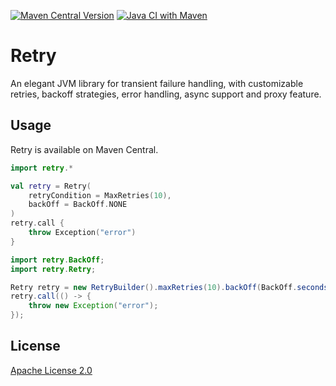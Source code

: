[![Maven Central Version](https://img.shields.io/maven-central/v/com.github.marks-yag/retry)](https://maven-badges.herokuapp.com/maven-central/com.github.marks-yag/retry)
[![Java CI with Maven](https://github.com/marks-yag/retry/actions/workflows/maven.yml/badge.svg)](https://github.com/marks-yag/retry/actions/workflows/maven.yml)
# Retry
An elegant JVM library for transient failure handling, with customizable retries, backoff strategies, error handling, async support and proxy feature.

## Usage
Retry is available on Maven Central.

```kotlin
import retry.*

val retry = Retry(
    retryCondition = MaxRetries(10),
    backOff = BackOff.NONE
)
retry.call {
    throw Exception("error")
}
```

```java
import retry.BackOff;
import retry.Retry;

Retry retry = new RetryBuilder().maxRetries(10).backOff(BackOff.seconds(1)).build();
retry.call(() -> {
    throw new Exception("error");
});
```
## License
[Apache License 2.0](LICENSE)
